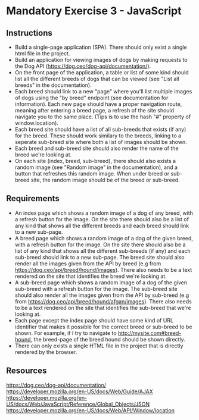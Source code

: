 # Mandatory Exercise 3 - JavaScript

## Instructions

* Build a single-page application (SPA). There should only exist a single html file in the project.
* Build an application for viewing images of dogs by making requests to the Dog API (https://dog.ceo/dog-api/documentation/).
* On the front page of the application, a table or list of some kind should list all the different breeds of dogs that can be
  viewed (see "List all breeds" in the documentation).
* Each breed should link to a new "page" where you'll list multiple images of dogs using the "by breed" endpoint (see documentation for information). Each new page should have a proper navigation route, meaning after entering a breed page, a refresh of the site should navigate you to the same place. (Tips is to use the hash "#" property of window.location).
* Each breed site should have a list of all sub-breeds that exists (if any) for the breed. These should work similary to the breeds, linking to a seperate sub-breed site where both a list of images should be shown.
* Each breed and sub-breed site should also render the name of the breed we're looking at.
* On each site (index, breed, sub-breed), there should also exists a random image (see "Random image" in the documentation), and a button that refreshes this random image. When under breed or sub-breed site, the random image should be of the breed or sub-breed.

## Requirements
* An index page which shows a random image of a dog of any breed, with a refresh button for the image. On the site there should also be a list of any kind that shows all the different breeds and each breed should link to a new sub-page.
* A breed page which shows a random image of a dog of the given breed, with a refresh button for the image. On the site there should also be a list of any kind that shows all the different sub-breeds (if any) and each sub-breed should link to a new sub-page. The breed site should also render all the images given from the API by breed (e.g from https://dog.ceo/api/breed/hound/images). There also needs to be a text rendered on the site that identifies the breed we're looking at.
* A sub-breed page which shows a random image of a dog of the given sub-breed with a refresh button for the image. The sub-breed site should also render all the images given from the API by sub-breed (e.g from https://dog.ceo/api/breed/hound/afgan/images). There also needs to be a text rendered on the site that identifies the sub-breed that we're looking at.
* Each page except the index page should have some kind of URL identifier that makes it possible for the correct breed or sub-breed to be shown. For example, if I try to navigate to http://mysite.com#breed-hound, the breed-page of the breed hound should be shown directly.
* There can only exists a single HTML file in the project that is directly rendered by the browser.

## Resources
https://dog.ceo/dog-api/documentation/   
https://developer.mozilla.org/en-US/docs/Web/Guide/AJAX   
https://developer.mozilla.org/en-US/docs/Web/JavaScript/Reference/Global_Objects/JSON   
https://developer.mozilla.org/en-US/docs/Web/API/Window/location   

